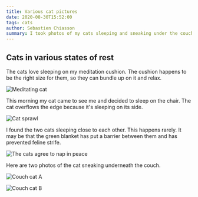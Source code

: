 ```yaml
---
title: Various cat pictures
date: 2020-08-30T15:52:00
tags: cats
author: Sebastien Chiasson
summary: I took photos of my cats sleeping and sneaking under the couch.
---
```


## Cats in various states of rest

The cats love sleeping on my meditation cushion. The cushion happens to be the right size for them, so they can bundle up on it and relax.

![Meditating cat]({attach}20200827_132512.jpg)

This morning my cat came to see me and decided to sleep on the chair. The cat overflows the edge because it's sleeping on its side.

![Cat sprawl]({attach}20200830_083218.jpg)

I found the two cats sleeping close to each other. This happens rarely. It may be that the green blanket has put a barrier between them and has prevented feline strife.

![The cats agree to nap in peace]({attach}20200830_135345.jpg)

Here are two photos of the cat sneaking underneath the couch.

![Couch cat A]({attach}20200825_083929.jpg)

![Couch cat B]({attach}20200825_083947.jpg)

